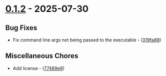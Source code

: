 # [0.1.2](https://github.com/jokelbaf/pydll-injector/compare/v0.1.1..v0.1.2) - 2025-07-30

## Bug Fixes

- Fix command line args not being passed to the executable - ([319fa89](https://github.com/jokelbaf/pydll-injector/commit/319fa8969cd3eb0b4c28535f93614e74afb5eb90))

## Miscellaneous Chores

- Add license - ([77489e9](https://github.com/jokelbaf/pydll-injector/commit/77489e99587a613a62535f661170dda395c57c6b))

<!-- generated by git-cliff -->
